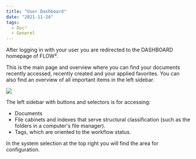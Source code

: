 ```yaml
---
title: "User Dashboard"
date: "2021-11-24"
tags:
  - Doc²
  - Generel
---
```


After logging in with your user you are redirected to the DASHBOARD homepage of FLOW².

This is the main page and overview where you can find your documents recently accessed, recently created and your applied favorites. You can also find an overview of all important items in the left sidebar.

![](/_images/doc2/FLOW²_Dashboard-User-1-1024x585.png)

The left sidebar with buttons and selectors is for accessing:

- Documents
- File cabinets and indexes that serve structural classification (such as the folders in a computer's file manager).
- Tags, which are oriented to the workflow status.

In the system selection at the top right you will find the area for configuration.
